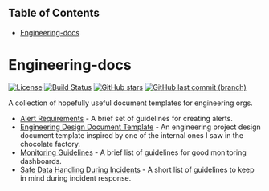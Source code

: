 <!-- START doctoc generated TOC please keep comment here to allow auto update -->
<!-- DON'T EDIT THIS SECTION, INSTEAD RE-RUN doctoc TO UPDATE -->
## Table of Contents

- [Engineering-docs](#engineering-docs)

<!-- END doctoc generated TOC please keep comment here to allow auto update -->

# Engineering-docs

[![License](https://img.shields.io/badge/License-Apache%202.0-blue.svg)](https://opensource.org/licenses/Apache-2.0)
[![Build Status](https://img.shields.io/endpoint.svg?url=https%3A%2F%2Factions-badge.atrox.dev%2Funixorn%2Fchocolate-factory-engineering-docs%2Fbadge&style=flat)](https://actions-badge.atrox.dev/unixorn/chocolate-factory-engineering-docs/goto)
[![GitHub stars](https://img.shields.io/github/stars/unixorn/engineering-docs.svg)](https://github.com/unixorn/chocolate-factory-engineering-docs/stargazers)
[![GitHub last commit (branch)](https://img.shields.io/github/last-commit/unixorn/engineering-docs/master.svg)](https://github.com/unixorn/chocolate-factory-engineering-docs)

A collection of hopefully useful document templates for engineering orgs.

* [Alert Requirements](https://github.com/unixorn/chocolate-factory-engineering-docs/blob/master/Alert_Requirements.md) - A brief set of guidelines for creating alerts.
* [Engineering Design Document Template](https://github.com/unixorn/chocolate-factory-engineering-docs/blob/master/Engineering_Design_Document.md) - An engineering project design document template inspired by one of the internal ones I saw in the chocolate factory.
* [Monitoring Guidelines](https://github.com/unixorn/chocolate-factory-engineering-docs/blob/master/Monitoring-Guidelines.md) - A brief list of guidelines for good monitoring dashboards.
* [Safe Data Handling During Incidents](https://github.com/unixorn/chocolate-factory-engineering-docs/blob/master/Safe_Data_Handling_During_Incidents.md) - A short list of guidelines to keep in mind during incident response.
